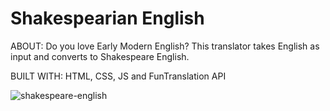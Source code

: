 # Shakespearian English

ABOUT:
Do you love Early Modern English? This translator takes English as input and converts to Shakespeare English.

BUILT WITH:
HTML, CSS, JS and FunTranslation API

![shakespeare-english](https://user-images.githubusercontent.com/87223296/205587508-1ccee891-abea-45a8-8d69-adddf0ac1c45.jpg)


